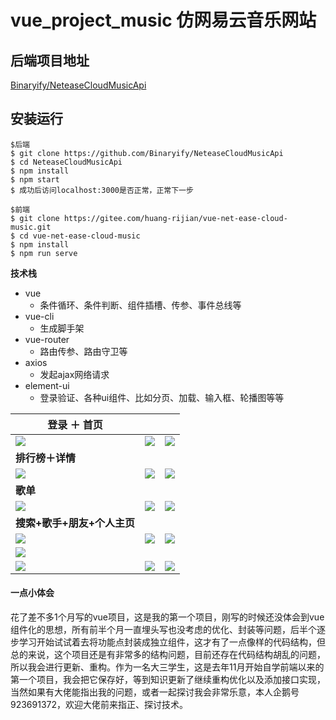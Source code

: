 # vue_project_music 仿网易云音乐网站

## 后端项目地址 

[Binaryify/NeteaseCloudMusicApi](https://github.com/Binaryify/NeteaseCloudMusicApi)

## 安装运行
```
$后端
$ git clone https://github.com/Binaryify/NeteaseCloudMusicApi
$ cd NeteaseCloudMusicApi
$ npm install
$ npm start
$ 成功后访问localhost:3000是否正常，正常下一步

$前端
$ git clone https://gitee.com/huang-rijian/vue-net-ease-cloud-music.git
$ cd vue-net-ease-cloud-music
$ npm install
$ npm run serve
```



**技术栈**

- vue 
  -  条件循环、条件判断、组件插槽、传参、事件总线等
- vue-cli 
  -  生成脚手架 
- vue-router  
  - 路由传参、路由守卫等
- axios  
  -  发起ajax网络请求 
- element-ui 
  - 登录验证、各种ui组件、比如分页、加载、输入框、轮播图等等





| 登录 ＋ 首页                                        |                                               |                                               |
| --------------------------------------------------- | --------------------------------------------- | --------------------------------------------- |
| <img src="https://gitee.com/huang-rijian/vue-net-ease-cloud-music/raw/master/img/登录.png"  /> | <img src="https://gitee.com/huang-rijian/vue-net-ease-cloud-music/raw/master/img/首页1.png"  />    | <img src="https://gitee.com/huang-rijian/vue-net-ease-cloud-music/raw/master/img/首页2.png"  />    |
| **排行榜＋详情**                                    |                                               |                                               |
| <img src="https://gitee.com/huang-rijian/vue-net-ease-cloud-music/raw/master/img/%E6%8E%92%E8%A1%8C%E6%A6%9C.png"  />         | <img src="https://gitee.com/huang-rijian/vue-net-ease-cloud-music/raw/master/img/歌单详情.png"  /> | <img src="https://gitee.com/huang-rijian/vue-net-ease-cloud-music/raw/master/img/歌曲详情.png"  /> |
| **歌单**                                            |                                               |                                               |
| <img src="https://gitee.com/huang-rijian/vue-net-ease-cloud-music/raw/master/img/歌单1.png"  />          | <img src="https://gitee.com/huang-rijian/vue-net-ease-cloud-music/raw/master/img/歌单2.png"  />    | <img src="https://gitee.com/huang-rijian/vue-net-ease-cloud-music/raw/master/img/歌单分页.png"  /> |
| **搜索+歌手+朋友+个人主页**                         |                                               |                                               |
| <img src="https://gitee.com/huang-rijian/vue-net-ease-cloud-music/raw/master/img/搜索1.png"  />          | <img src="https://gitee.com/huang-rijian/vue-net-ease-cloud-music/raw/master/img/搜索2.png"  />    | <img src="https://gitee.com/huang-rijian/vue-net-ease-cloud-music/raw/master/img/搜索4.png"  />    |
|<img src="https://gitee.com/huang-rijian/vue-net-ease-cloud-music/raw/master/img/歌手2.png"  />          |                                               |                                               |
| <img src="https://gitee.com/huang-rijian/vue-net-ease-cloud-music/raw/master/img/歌手.png"  />           | <img src="https://gitee.com/huang-rijian/vue-net-ease-cloud-music/raw/master/img/朋友.png"  />     | <img src="https://gitee.com/huang-rijian/vue-net-ease-cloud-music/raw/master/img/个人主页.png"  /> |



#### 一点小体会

花了差不多1个月写的vue项目，这是我的第一个项目，刚写的时候还没体会到vue组件化的思想，所有前半个月一直埋头写也没考虑的优化、封装等问题，后半个逐步学习开始试试着去将功能点封装成独立组件，这才有了一点像样的代码结构，但总的来说，这个项目还是有非常多的结构问题，目前还存在代码结构胡乱的问题，所以我会进行更新、重构。作为一名大三学生，这是去年11月开始自学前端以来的第一个项目，我会把它保存好，等到知识更新了继续重构优化以及添加接口实现，当然如果有大佬能指出我的问题，或者一起探讨我会非常乐意，本人企鹅号923691372，欢迎大佬前来指正、探讨技术。

